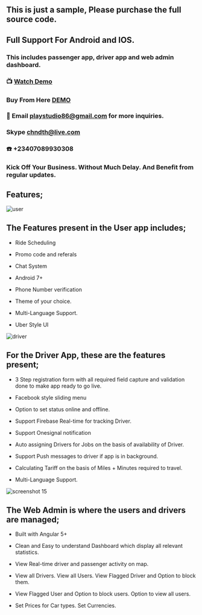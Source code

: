 
## This is just a sample, Please purchase the full source code.

## Full Support For Android and IOS.

### This includes passenger app, driver app and web admin dashboard.

### :tv: [Watch Demo](https://www.youtube.com/watch?v=zBqUA4ffvaM)

### Buy From Here [DEMO](https://stackbust.com/)

### :email: Email playstudio86@gmail.com for more inquiries.

### Skype chndth@live.com

### :phone: +23407089930308


### Kick Off Your Business. Without Much Delay. And Benefit from regular updates.



## Features;


![user](https://user-images.githubusercontent.com/7928001/43045102-5155113a-8daa-11e8-8a41-ac03f426d75a.png)
## The Features present in the User app includes;


* Ride Scheduling 

* Promo code and referals

* Chat System 

* Android 7+

* Phone Number verification 

* Theme of your choice. 

* Multi-Language Support. 

* Uber Style UI 



![driver](https://user-images.githubusercontent.com/7928001/43045101-50fb6536-8daa-11e8-82a3-c97adc8c6949.png)
## For the Driver App, these are the features present;


* 3 Step registration form with all required field capture and validation done to make app ready to go live. 

* Facebook style sliding menu 

* Option to set status online and offline. 

* Support Firebase Real-time for tracking Driver. 

* Support Onesignal notification

* Auto assigning Drivers for Jobs on the basis of availability of Driver. 

* Support Push messages to driver if app is in background. 

* Calculating Tariff on the basis of Miles + Minutes required to travel. 

* Multi-Language Support.



![screenshot 15](https://user-images.githubusercontent.com/7928001/48484569-bcd80b80-e816-11e8-90c1-4735143647c5.png)

 ## The Web Admin is where the users and drivers are managed;

* Built with Angular 5+

* Clean and Easy to understand Dashboard which display all relevant statistics. 

* View Real-time driver and passenger activity on map. 

* View all Drivers. View all Users. View Flagged Driver and Option to block them. 

* View Flagged User and Option to block users. Option to view all users. 

* Set Prices for Car types. Set Currencies.
